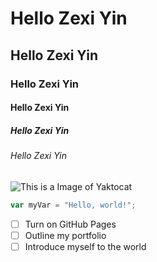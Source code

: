 # Hello Zexi Yin
## Hello Zexi Yin
### Hello Zexi Yin
#### Hello Zexi Yin
##### Hello Zexi Yin
###### Hello Zexi Yin

![This is a Image of Yaktocat](https://octodex.github.com/images/yaktocat.png)

``` javascript
var myVar = "Hello, world!";
```

- [ ] Turn on GitHub Pages
- [ ] Outline my portfolio
- [ ] Introduce myself to the world
